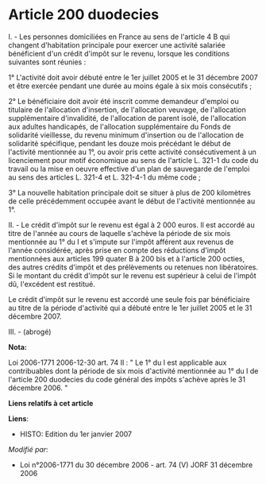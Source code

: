# Article 200 duodecies

I. - Les personnes domiciliées en France au sens de l'article 4 B qui changent d'habitation principale pour exercer une
activité salariée bénéficient d'un crédit d'impôt sur le revenu, lorsque les conditions suivantes sont réunies :

1° L'activité doit avoir débuté entre le 1er juillet 2005 et le 31 décembre 2007 et être exercée pendant une durée au moins
égale à six mois consécutifs ;

2° Le bénéficiaire doit avoir été inscrit comme demandeur d'emploi ou titulaire de l'allocation d'insertion, de l'allocation
veuvage, de l'allocation supplémentaire d'invalidité, de l'allocation de parent isolé, de l'allocation aux adultes
handicapés, de l'allocation supplémentaire du Fonds de solidarité vieillesse, du revenu minimum d'insertion ou de
l'allocation de solidarité spécifique, pendant les douze mois précédant le début de l'activité mentionnée au 1°, ou avoir
pris cette activité consécutivement à un licenciement pour motif économique au sens de l'article L. 321-1 du code du travail
ou la mise en oeuvre effective d'un plan de sauvegarde de l'emploi au sens des articles L. 321-4 et L. 321-4-1 du même code ;

3° La nouvelle habitation principale doit se situer à plus de 200 kilomètres de celle précédemment occupée avant le début de
l'activité mentionnée au 1°.

II. - Le crédit d'impôt sur le revenu est égal à 2 000 euros. Il est accordé au titre de l'année au cours de laquelle
s'achève la période de six mois mentionnée au 1° du I et s'impute sur l'impôt afférent aux revenus de l'année considérée,
après prise en compte des réductions d'impôt mentionnées aux articles 199 quater B à 200 bis et à l'article 200 octies, des
autres crédits d'impôt et des prélèvements ou retenues non libératoires. Si le montant du crédit d'impôt sur le revenu est
supérieur à celui de l'impôt dû, l'excédent est restitué.

Le crédit d'impôt sur le revenu est accordé une seule fois par bénéficiaire au titre de la période d'activité qui a débuté
entre le 1er juillet 2005 et le 31 décembre 2007.

III. - (abrogé)

**Nota:**

Loi 2006-1771 2006-12-30 art. 74 II : " Le 1° du I est applicable aux contribuables dont la période de six mois d'activité
mentionnée au 1° du I de l'article 200 duodecies du code général des impôts s'achève après le 31 décembre 2006. "

**Liens relatifs à cet article**

**Liens**:

  - HISTO: Edition du 1er janvier 2007

_Modifié par_:

  - Loi n°2006-1771 du 30 décembre 2006 - art. 74 (V) JORF 31 décembre 2006
